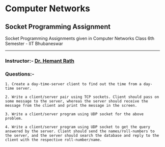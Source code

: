
# Computer Networks

## Socket Programming Assignment
Socket Programming Assignments given in Computer Networks Class
6th Semester - IIT Bhubaneswar

---
### Instructor:- [Dr. Hemant Rath](https://www.ee.iitb.ac.in/course/~hemantr/)



### Questions:-
	1. Create a day-time-server client to find out the time from a day-time server.
	
	2. Write a client/server pair using TCP sockets. Client should pass on some message to the server, whereas the server should receive the message from the client and print the message in the screen.
	
	3. Write a client/server program using UDP socket for the above problem.
	
	4. Write a client/server program using UDP socket to get the query answered by the server. Client should send the names/roll-numbers to the server, and the server should search the database and reply to the client with the respective roll-number/name.